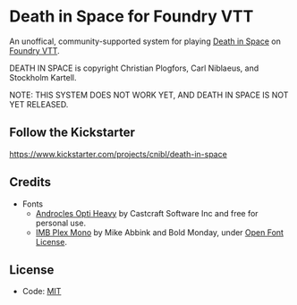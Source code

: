 # Death in Space for Foundry VTT

An unoffical, community-supported system for playing [Death in Space](https://deathinspace.com/) on [Foundry VTT](http://foundryvtt.com/).

DEATH IN SPACE is copyright Christian Plogfors, Carl Niblaeus, and Stockholm Kartell.

NOTE: THIS SYSTEM DOES NOT WORK YET, AND DEATH IN SPACE IS NOT YET RELEASED.


## Follow the Kickstarter

https://www.kickstarter.com/projects/cnibl/death-in-space


## Credits

  * Fonts
    * [Androcles Opti Heavy](https://www.whatfontis.com/AndroclesOpti-Heavy.font) by Castcraft Software Inc and free for personal use.
    * [IMB Plex Mono](https://fonts.google.com/specimen/IBM+Plex+Mono) by Mike Abbink and Bold Monday, under [Open Font License](https://scripts.sil.org/cms/scripts/page.php?site_id=nrsi&id=OFL).


## License

  * Code: [MIT](https://en.wikipedia.org/wiki/MIT_License)